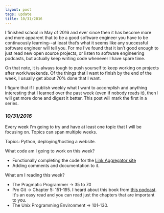 ```yaml
---
layout: post
tags: update
title: 10/31/2016
---
```

I finished school in May of 2016 and ever since then it has become more and more apparent that to be a good software engineer you have to be continuously learning--at least that’s what it seems like any successful software engineer will tell you. For me I’ve found that it isn’t good enough to just read new open source projects, or listen to software engineering podcasts, but actually keep writing code whenever I have spare time.

On that note, it is always tough to push yourself to keep working on projects after work/weekends. Of the things that I want to finish by the end of the week, I usually get about 70% done that I want.

I figure that if I publish weekly what I want to accomplish and anything interesting that I learned over the past week (even if nobody reads it), then I will get more done and digest it better. This post will mark the first in a series.

### _10/31/2016_

Every week I'm going to try and have at least one topic that I will be focusing on. Topics can span multiple weeks.

Topics: Python, deploying/hosting a website.

What code am I going to work on this week?

- Functionally completing the code for the [Link Aggregator site](https://github.com/connormurray7/link-aggregator)
- Adding comments and documentation to it.

What am I reading this week?

- The Pragmatic Programmer -> 35 to 70
- Pro Git -> Chapter 5: 151-195. I heard about this book from [this podcast](http://softwareengineeringdaily.com/2016/04/06/git-workflows-tim-pettersen/). It's an easy read and you can read just the chapters that are important to you.
- The Unix Programming Environment -> 101-130.
